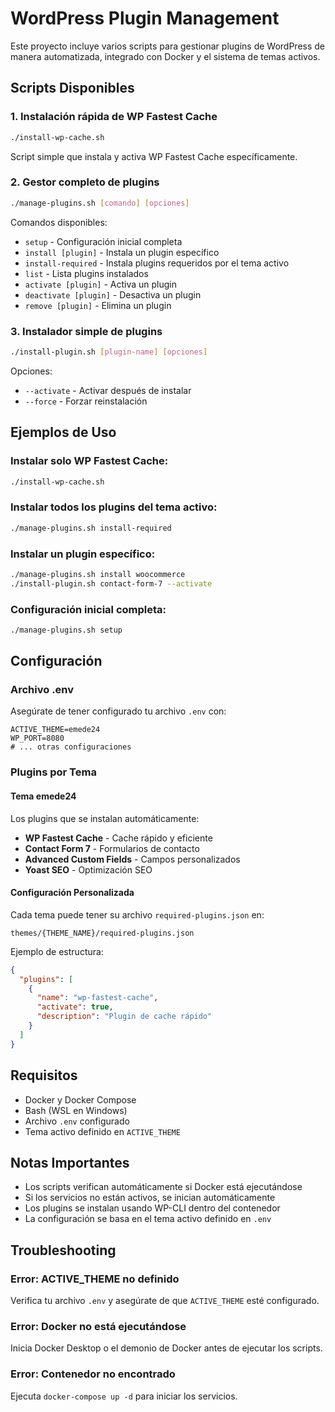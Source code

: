 # WordPress Plugin Management

Este proyecto incluye varios scripts para gestionar plugins de WordPress de manera automatizada, integrado con Docker y el sistema de temas activos.

## Scripts Disponibles

### 1. Instalación rápida de WP Fastest Cache
```bash
./install-wp-cache.sh
```
Script simple que instala y activa WP Fastest Cache específicamente.

### 2. Gestor completo de plugins
```bash
./manage-plugins.sh [comando] [opciones]
```

Comandos disponibles:
- `setup` - Configuración inicial completa
- `install [plugin]` - Instala un plugin específico
- `install-required` - Instala plugins requeridos por el tema activo
- `list` - Lista plugins instalados
- `activate [plugin]` - Activa un plugin
- `deactivate [plugin]` - Desactiva un plugin
- `remove [plugin]` - Elimina un plugin

### 3. Instalador simple de plugins
```bash
./install-plugin.sh [plugin-name] [opciones]
```

Opciones:
- `--activate` - Activar después de instalar
- `--force` - Forzar reinstalación

## Ejemplos de Uso

### Instalar solo WP Fastest Cache:
```bash
./install-wp-cache.sh
```

### Instalar todos los plugins del tema activo:
```bash
./manage-plugins.sh install-required
```

### Instalar un plugin específico:
```bash
./manage-plugins.sh install woocommerce
./install-plugin.sh contact-form-7 --activate
```

### Configuración inicial completa:
```bash
./manage-plugins.sh setup
```

## Configuración

### Archivo .env
Asegúrate de tener configurado tu archivo `.env` con:
```env
ACTIVE_THEME=emede24
WP_PORT=8080
# ... otras configuraciones
```

### Plugins por Tema

#### Tema emede24
Los plugins que se instalan automáticamente:
- **WP Fastest Cache** - Cache rápido y eficiente
- **Contact Form 7** - Formularios de contacto
- **Advanced Custom Fields** - Campos personalizados
- **Yoast SEO** - Optimización SEO

#### Configuración Personalizada
Cada tema puede tener su archivo `required-plugins.json` en:
```
themes/{THEME_NAME}/required-plugins.json
```

Ejemplo de estructura:
```json
{
  "plugins": [
    {
      "name": "wp-fastest-cache",
      "activate": true,
      "description": "Plugin de cache rápido"
    }
  ]
}
```

## Requisitos

- Docker y Docker Compose
- Bash (WSL en Windows)
- Archivo `.env` configurado
- Tema activo definido en `ACTIVE_THEME`

## Notas Importantes

- Los scripts verifican automáticamente si Docker está ejecutándose
- Si los servicios no están activos, se inician automáticamente
- Los plugins se instalan usando WP-CLI dentro del contenedor
- La configuración se basa en el tema activo definido en `.env`

## Troubleshooting

### Error: ACTIVE_THEME no definido
Verifica tu archivo `.env` y asegúrate de que `ACTIVE_THEME` esté configurado.

### Error: Docker no está ejecutándose
Inicia Docker Desktop o el demonio de Docker antes de ejecutar los scripts.

### Error: Contenedor no encontrado
Ejecuta `docker-compose up -d` para iniciar los servicios.